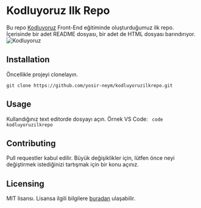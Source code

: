 # Kodluyoruz Ilk Repo
Bu repo [Kodluyoruz](https://www.kodluyoruz.org) Front-End eğitiminde oluşturduğumuz ilk repo. İçerisinde bir adet README dosyası, bir adet de HTML dosyası barındırıyor.
![Kodluyoruz](https://res.cloudinary.com/danielkapper-com/image/upload/v1577156572/logo-one.png)
## Installation
Öncellikle projeyi clonelayın.
```
git clone https://github.com/yosir-neym/kodluyoruzilkrepo.git
```
## Usage
Kullandığınız text editorde dosyayı açın. Örnek VS Code:
``` code kodluyoruzilkrepo``` 
## Contributing
Pull requestler kabul edilir. Büyük değişiklikler için, lütfen önce neyi değiştirmek istediğinizi tartışmak için bir konu açınız.
## Licensing
MIT lisansı. Lisansa ilgili bilgilere [buradan](https://choosealicense.com/licenses/mit/) ulaşabilir.